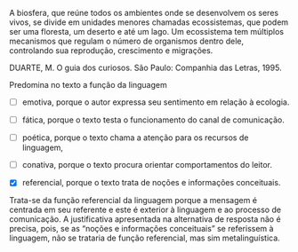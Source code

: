

A biosfera, que reúne todos os ambientes onde se desenvolvem os seres vivos, se divide em unidades menores chamadas ecossistemas, que podem ser uma floresta, um deserto e até um lago. Um ecossistema tem múltiplos mecanismos que regulam o número de organismos dentro dele, controlando sua reprodução, crescimento e migrações.

DUARTE, M. O guia dos curiosos. São Paulo: Companhia das Letras, 1995.

Predomina no texto a função da linguagem



- [ ] emotiva, porque o autor expressa seu sentimento em relação à ecologia.
- [ ] fática, porque o texto testa o funcionamento do canal de comunicação.
- [ ] poética, porque o texto chama a atenção para os recursos de linguagem,
- [ ] conativa, porque o texto procura orientar comportamentos do leitor.
- [x] referencial, porque o texto trata de noções e informações conceituais.


Trata-se da função referencial da linguagem porque a mensagem é centrada em seu referente e este é exterior à linguagem e ao processo de comunicação. A justificativa apresentada na alternativa de resposta não é precisa, pois, se as “noções e informações conceituais” se referissem à linguagem, não se trataria de função referencial, mas sim metalinguística.
